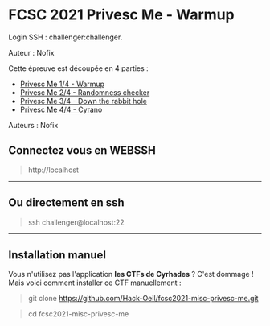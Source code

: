 # FCSC 2021 Privesc Me - Warmup

Login SSH : challenger:challenger.


Auteur : Nofix


Cette épreuve est découpée en 4 parties :
- [Privesc Me 1/4 - Warmup](README_1_4.md)
- [Privesc Me 2/4 - Randomness checker](README_2_4.md)
- [Privesc Me 3/4 - Down the rabbit hole](README_3_4.md)
- [Privesc Me 4/4 - Cyrano](README_4_4.md)


Auteurs : Nofix


## Connectez vous en WEBSSH
> http://localhost


-----------

## Ou directement en ssh
> ssh challenger@localhost:22

-----------

## Installation manuel
Vous n'utilisez pas l'application **les CTFs de Cyrhades** ? C'est dommage !
Mais voici comment installer ce CTF manuellement :

> git clone https://github.com/Hack-Oeil/fcsc2021-misc-privesc-me.git

> cd fcsc2021-misc-privesc-me
